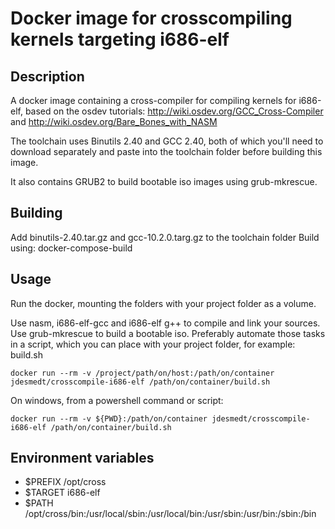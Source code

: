 # Docker image for crosscompiling kernels targeting i686-elf
## Description
A docker image containing a cross-compiler for compiling kernels for i686-elf, based on the osdev tutorials:
http://wiki.osdev.org/GCC_Cross-Compiler and http://wiki.osdev.org/Bare_Bones_with_NASM

The toolchain uses Binutils 2.40 and GCC 2.40, both of which you'll need to download separately and paste into the toolchain folder before building this image.

It also contains GRUB2 to build bootable iso images using grub-mkrescue.

## Building
Add binutils-2.40.tar.gz and gcc-10.2.0.targ.gz to the toolchain folder
Build using: docker-compose-build

## Usage

Run the docker, mounting the folders with your project folder as a volume.

Use nasm, i686-elf-gcc and i686-elf g++ to compile and link your sources.
Use grub-mkrescue to build a bootable iso.
Preferably automate those tasks in a script, which you can place with your project folder, for example: build.sh

```
docker run --rm -v /project/path/on/host:/path/on/container jdesmedt/crosscompile-i686-elf /path/on/container/build.sh
```

On windows, from a powershell command or script:
```
docker run --rm -v ${PWD}:/path/on/container jdesmedt/crosscompile-i686-elf /path/on/container/build.sh
```

## Environment variables
* $PREFIX /opt/cross
* $TARGET i686-elf
* $PATH /opt/cross/bin:/usr/local/sbin:/usr/local/bin:/usr/sbin:/usr/bin:/sbin:/bin